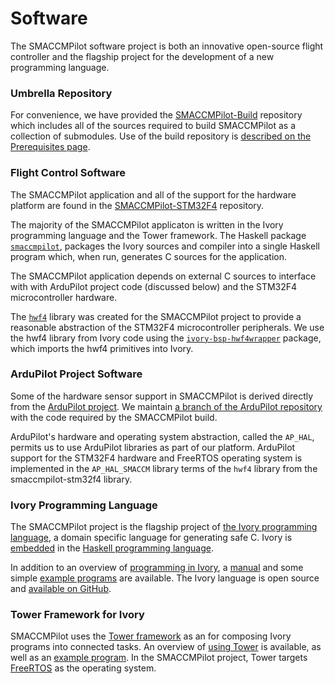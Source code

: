 # Software

The SMACCMPilot software project is both an innovative open-source flight
controller and the flagship project for the development of a new programming
language.

### Umbrella Repository

For convenience, we have provided the [SMACCMPilot-Build][smaccmpilot-build]
repository which includes all of the sources required to build SMACCMPilot as a
collection of submodules. Use of the build repository is [described on the
Prerequisites page](/software/prerequisites.html).

### Flight Control Software

The SMACCMPilot application and all of the support for the hardware platform are
found in the [SMACCMPilot-STM32F4][smaccmpilot-stm32f4] repository.

The majority of the SMACCMPilot applicaton is written in the Ivory programming
language and the Tower framework. The Haskell package
[`smaccmpilot`][smaccmpilot-cabal], packages the Ivory sources and compiler into
a single Haskell program which, when run, generates C sources for the
application.

[smaccmpilot-cabal]: http://github.com/GaloisInc/smaccmpilot-stm32f4/blob/master/ivory/smaccmpilot.cabal

The SMACCMPilot application depends on external C sources to interface with
with ArduPilot project code (discussed below) and the STM32F4 microcontroller
hardware.

The [`hwf4`][hwf4-dir] library was created for the SMACCMPilot project to provide a
reasonable abstraction of the STM32F4 microcontroller peripherals. We use the
hwf4 library from Ivory code using the [`ivory-bsp-hwf4wrapper`][hwf4-cabal]
package, which imports the hwf4 primitives into Ivory.

[hwf4-dir]: http://github.com/GaloisInc/smaccmpilot-stm32f4/tree/master/bsp/hwf4
[hwf4-cabal]: http://github.com/GaloisInc/smaccmpilot-stm32f4/blob/master/bsp/ivory/ivory-bsp-hwf4wrapper/ivory-bsp-hwf4wrapper.cabal

### ArduPilot Project Software

Some of the hardware sensor support in SMACCMPilot is derived directly from the
[ArduPilot project][ardupilot-project]. We maintain [a branch of the ArduPilot
repository][ardupilot-repo] with the code required by the SMACCMPilot build.

ArduPilot's hardware and operating system abstraction, called the `AP_HAL`,
permits us to use ArduPilot libraries as part of our platform.
ArduPilot support for the STM32F4 hardware and FreeRTOS operating system is
implemented in the `AP_HAL_SMACCM` library terms of the `hwf4` library from the
smaccmpilot-stm32f4 library.

### Ivory Programming Language

The SMACCMPilot project is the flagship project of [the Ivory programming
language][ivory], a domain specific language for generating safe C. Ivory is
[embedded][edsl] in the [Haskell programming language][haskell].

In addition to an overview of [programming in Ivory][ivory-overview], a
[manual][ivory-manual] and some simple [example programs][ivory-examples] are
available. The Ivory language is open source and [available on GitHub][ivory].

### Tower Framework for Ivory

SMACCMPilot uses the [Tower framework][tower] as an for composing Ivory programs
into connected tasks. An overview of [using Tower][tower-overview] is available,
as well as an [example program][tower-example]. In the SMACCMPilot project,
Tower targets [FreeRTOS][freertos] as the operating system.


[ivory]: http://github.com/galoisinc/ivory
[tower]: http://github.com/galoisinc/tower
[smaccmpilot-build]: http://github.com/galoisinc/smaccmpilot-build
[smaccmpilot-stm32f4]: http://github.com/galoisinc/smaccmpilot-stm32f4
[ardupilot-project]: http://ardupilot.com
[ardupilot-repo]: http://github.com/galoisinc/ardupilot

[ivory-manual]: http://github.com/GaloisInc/ivory/blob/master/ivory/user-guide.md
[ivory-examples]: http://github.com/GaloisInc/ivory/tree/master/ivory-examples/examples

[ivory-overview]: /software/ivory-overview.html

[tower-overview]: /software/tower-overview.html
[tower-example]: http://github.com/GaloisInc/tower/blob/master/ivory-tower/src/Ivory/Tower/Test/FooBarTower.hs 

[freertos]: http://freertos.org

[edsl]: http://www.haskell.org/haskellwiki/Embedded_domain_specific_language 
[haskell]: http://www.haskell.org/
